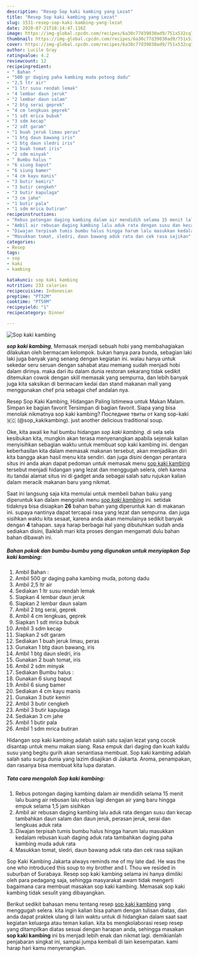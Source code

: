 ```yaml
---
description: "Resep Sop kaki kambing yang Lezat"
title: "Resep Sop kaki kambing yang Lezat"
slug: 1531-resep-sop-kaki-kambing-yang-lezat
date: 2020-07-21T18:14:47.116Z
image: https://img-global.cpcdn.com/recipes/6a30c77d39030ad9/751x532cq70/sop-kaki-kambing-foto-resep-utama.jpg
thumbnail: https://img-global.cpcdn.com/recipes/6a30c77d39030ad9/751x532cq70/sop-kaki-kambing-foto-resep-utama.jpg
cover: https://img-global.cpcdn.com/recipes/6a30c77d39030ad9/751x532cq70/sop-kaki-kambing-foto-resep-utama.jpg
author: Lucile Gray
ratingvalue: 4.2
reviewcount: 12
recipeingredient:
- " Bahan "
- "500 gr daging paha kambing muda potong dadu"
- "2,5 ltr air"
- "1 ltr susu rendah lemak"
- "4 lembar daun jeruk"
- "2 lembar daun salam"
- "2 btg serai geprek"
- "4 cm lengkuas geprek"
- "1 sdt mrica bubuk"
- "3 sdm kecap"
- "2 sdt garam"
- "1 buah jeruk limau peras"
- "1 btg daun bawang iris"
- "1 btg daun sledri iris"
- "2 buah tomat iris"
- "2 sdm minyak"
- " Bumbu halus "
- "6 siung baput"
- "6 siung bamer"
- "4 cm kayu manis"
- "3 butir kemiri"
- "3 butir cengkeh"
- "3 butir kapulaga"
- "3 cm jahe"
- "1 butir pala"
- "1 sdm mrica butiran"
recipeinstructions:
- "Rebus potongan daging kambing dalam air mendidih selama 15 menit lalu buang air rebusan lalu rebus lagi dengan air yang baru hingga empuk selama 1,5 jam sisihkan"
- "Ambil air rebusan daging kambing lalu aduk rata dengan susu dan kecap tambahkan daun salam dan daun jeruk, perasan jeruk, serai dan lengkuas aduk rata"
- "Diwajan terpisah tumis bumbu halus hingga harum lalu masukkan kedalam rebusan kuah daging aduk rata tambahkan daging paha kambing muda aduk rata"
- "Masukkan tomat, sledri, daun bawang aduk rata dan cek rasa sajikan"
categories:
- Resep
tags:
- sop
- kaki
- kambing

katakunci: sop kaki kambing 
nutrition: 233 calories
recipecuisine: Indonesian
preptime: "PT32M"
cooktime: "PT59M"
recipeyield: "1"
recipecategory: Dinner

---
```



![Sop kaki kambing](https://img-global.cpcdn.com/recipes/6a30c77d39030ad9/751x532cq70/sop-kaki-kambing-foto-resep-utama.jpg)

<b><i>sop kaki kambing</i></b>, Memasak menjadi sebuah hobi yang membahagiakan dilakukan oleh bermacam kelompok. bukan hanya para bunda, sebagian laki laki juga banyak yang senang dengan kegiatan ini. walau hanya untuk sekedar seru seruan dengan sahabat atau memang sudah menjadi hobi dalam dirinya. maka dari itu dalam dunia restoran sekarang tidak sedikit ditemukan cowok dengan skill memasak yang sempurna, dan lebih banyak juga kita saksikan di bermacam kedai dan stand makanan mall yang menggunakan chef pria sebagai chef andalan nya.

Resep Sop Kaki Kambing, Hidangan Paling Istimewa untuk Makan Malam. Simpan ke bagian favorit Tersimpan di bagian favorit. Siapa yang bisa menolak nikmatnya sop kaki kambing? Последние твиты от kang sop-kaki 🇲🇨 (@sop_kakikambing). just another delicious traditional soup.

Oke, kita awali ke hal bumbu hidangan <i>sop kaki kambing</i>. di sela sela kesibukan kita, mungkin akan terasa menyenangkan apabila sejenak kalian menyisihkan sebagian waktu untuk membuat sop kaki kambing ini. dengan keberhasilan kita dalam memasak makanan tersebut, akan menjadikan diri kita bangga akan hasil menu kita sendiri. dan juga disini dengan perantara situs ini anda akan dapat pedoman untuk memasak menu <u>sop kaki kambing</u> tersebut menjadi hidangan yang lezat dan menggugah selera, oleh karena itu tandai alamat situs ini di gadget anda sebagai salah satu rujukan kalian dalam meracik makanan baru yang nikmat.


Saat ini langsung saja kita memulai untuk membeli bahan baku yang diperuntuk kan dalam mengolah menu <u><i>sop kaki kambing</i></u> ini. setidak tidaknya bisa disiapkan <b>26</b> bahan bahan yang diperuntuk kan di makanan ini. supaya nantinya dapat tercapai rasa yang lezat dan sempurna. dan juga sisihkan waktu kita sesaat, karena anda akan memulainya sedikit banyak dengan <b>4</b> tahapan. saya harap berbagai hal yang dibutuhkan sudah anda sediakan disini, Baiklah mari kita proses dengan mengamati dulu bahan bahan dibawah ini.

<!--inarticleads1-->

##### Bahan pokok dan bumbu-bumbu yang digunakan untuk menyiapkan Sop kaki kambing:

1. Ambil  Bahan :
1. Ambil 500 gr daging paha kambing muda, potong dadu
1. Ambil 2,5 ltr air
1. Sediakan 1 ltr susu rendah lemak
1. Siapkan 4 lembar daun jeruk
1. Siapkan 2 lembar daun salam
1. Ambil 2 btg serai, geprek
1. Ambil 4 cm lengkuas, geprek
1. Siapkan 1 sdt mrica bubuk
1. Ambil 3 sdm kecap
1. Siapkan 2 sdt garam
1. Sediakan 1 buah jeruk limau, peras
1. Gunakan 1 btg daun bawang, iris
1. Ambil 1 btg daun sledri, iris
1. Gunakan 2 buah tomat, iris
1. Ambil 2 sdm minyak
1. Sediakan  Bumbu halus :
1. Gunakan 6 siung baput
1. Ambil 6 siung bamer
1. Sediakan 4 cm kayu manis
1. Gunakan 3 butir kemiri
1. Ambil 3 butir cengkeh
1. Ambil 3 butir kapulaga
1. Sediakan 3 cm jahe
1. Ambil 1 butir pala
1. Ambil 1 sdm mrica butiran


Hidangan sop kaki kambing adalah salah satu sajian lezat yang cocok disantap untuk menu makan siang. Rasa empuk dari daging dan kuah kaldu susu yang begitu gurih akan senantiasa membuat. Sop kaki kambing adalah salah satu surga dunia yang lazim disajikan di Jakarta. Aroma, penampakan, dan rasanya bisa membuat kita lupa daratan. 

<!--inarticleads2-->

##### Tata cara mengolah Sop kaki kambing:

1. Rebus potongan daging kambing dalam air mendidih selama 15 menit lalu buang air rebusan lalu rebus lagi dengan air yang baru hingga empuk selama 1,5 jam sisihkan
1. Ambil air rebusan daging kambing lalu aduk rata dengan susu dan kecap tambahkan daun salam dan daun jeruk, perasan jeruk, serai dan lengkuas aduk rata
1. Diwajan terpisah tumis bumbu halus hingga harum lalu masukkan kedalam rebusan kuah daging aduk rata tambahkan daging paha kambing muda aduk rata
1. Masukkan tomat, sledri, daun bawang aduk rata dan cek rasa sajikan


Sop Kaki Kambing Jakarta always reminds me of my late dad. He was the one who introduced this soup to my brother and I. Thou we resided in suburban of Surabaya. Resep sop kaki kambing selama ini hanya dimiliki oleh para pedagang saja, sehingga masyarakat awam tidak mengerti bagaimana cara membuat masakan sop kaki kambing. Memasak sop kaki kambing tidak sesulit yang dibayangkan. 

Berikut sedikit bahasan menu tentang resep <u>sop kaki kambing</u> yang menggugah selera. kita ingin kalian bisa paham dengan tulisan diatas, dan anda dapat praktek ulang di lain waktu untuk di hidangkan dalam saat saat kegiatan keluarga atau teman kalian. kita bs mengkolaborasi resep resep yang ditampilkan diatas sesuai dengan harapan anda, sehingga masakan <b>sop kaki kambing</b> ini bs menjadi lebih enak dan nikmat lagi. demikianlah penjabaran singkat ini, sampai jumpa kembali di lain kesempatan. kami harap hari kamu menyenangkan.

